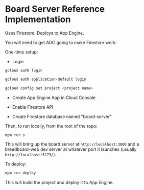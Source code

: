 # Board Server Reference Implementation

Uses Firestore. Deploys to App Engine.

You will need to get ADC going to make Firestore work:

One-time setup:

- Login

```bash
gcloud auth login
```

```bash
gcloud auth application-default login
```

```bash
gcloud config set project <project name>
```

- Create App Engine App in Cloud Console

- Enable Firestore API

- Create Firestore database named "board-server"

Then, to run locally, from the root of the repo:

```bash
npm run s
```

This will bring up the board server at `http://localhost:3000` and
a breadboard-web dev server at whatever port it launches (usually `http://localhost:5173/`).

To deploy:

```bash
npm run deploy
```

This will build the project and deploy it to App Engine.
